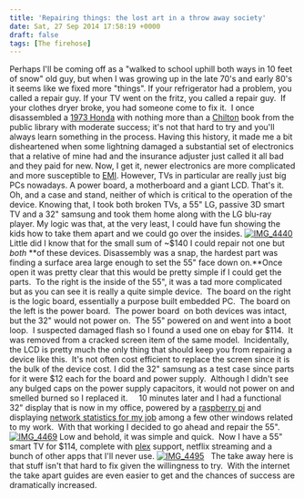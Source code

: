 ```yaml
---
title: 'Repairing things: the lost art in a throw away society'
date: Sat, 27 Sep 2014 17:58:19 +0000
draft: false
tags: [The firehose]
---
```


Perhaps I'll be coming off as a "walked to school uphill both ways in 10 feet of snow" old guy, but when I was growing up in the late 70's and early 80's it seems like we fixed more "things". If your refrigerator had a problem, you called a repair guy. If your TV went on the fritz, you called a repair guy.  If your clothes dryer broke, you had someone come to fix it.  I once disassembled a [1973 Honda](http://www.nickburaglio.com/2009/04/03/if-you-love-something-let-it-go-or-the-black-bomber-finds-a-new-home/ "If you love something, let it go: Or, The Black Bomber finds a new home.") with nothing more than a [Chilton](http://chilton.cengage.com/) book from the public library with moderate success; it's not that hard to try and you'll always learn something in the process. Having this history, it made me a bit disheartened when some lightning damaged a substantial set of electronics that a relative of mine had and the insurance adjuster just called it all bad and they paid for new. Now, I get it, newer electronics are more complicated and more susceptible to [EMI](http://en.wikipedia.org/wiki/Electromagnetic_interference). However, TVs in particular are really just big PCs nowadays. A power board, a motherboard and a giant LCD. That's it. Oh, and a case and stand, neither of which is critical to the operation of the device. Knowing that, I took both broken TVs, a 55" LG, passive 3D smart TV and a 32" samsung and took them home along with the LG blu-ray player. My logic was that, at the very least, I could have fun showing the kids how to take them apart and we could go over the insides. [![IMG_4440](http://www.nickburaglio.com/wp-content/uploads/2014/09/IMG_4440.jpg)](http://www.nickburaglio.com/wp-content/uploads/2014/09/IMG_4440.jpg) [ ](http://www.nickburaglio.com/wp-content/uploads/2014/09/IMG_4471.jpg)[](http://www.nickburaglio.com/wp-content/uploads/2014/09/IMG_4472.jpg) Little did I know that for the small sum of ~$140 I could repair not one but _both_ **of these devices. Disassembly was a snap, the hardest part was finding a surface area large enough to set the 55" face down on.**Once open it was pretty clear that this would be pretty simple if I could get the parts.  To the right is the inside of the 55", it was a tad more complicated but as you can see it is really a quite simple device.  The board on the right is the logic board, essentially a purpose built embedded PC.  The board on the left is the power board.  The power board  on both devices was intact, but the 32" would not power on.  The 55" powered on and went into a boot loop.  I suspected damaged flash so I found a used one on ebay for $114.  It was removed from a cracked screen item of the same model.  Incidentally, the LCD is pretty much the only thing that should keep you from repairing a device like this.  It's not often cost efficient to replace the screen since it is the bulk of the device cost. I did the 32" samsung as a test case since parts for it were $12 each for the board and power supply.  Although I didn't see any bulged caps on the power supply capacitors, it would not power on and smelled burned so I replaced it.     10 minutes later and I had a functional 32" display that is now in my office, powered by a [raspberry pi](http://www.raspberrypi.org/) and displaying [network statistics for my job](http://my.es.net) among a few other windows related to my work.  With that working I decided to go ahead and repair the 55".   [![IMG_4469](http://www.nickburaglio.com/wp-content/uploads/2014/09/IMG_4469.jpg)](http://www.nickburaglio.com/wp-content/uploads/2014/09/IMG_4469.jpg) Low and behold, it was simple and quick.  Now I have a 55" smart TV for $114, complete with [plex](https://plex.tv/) support, netflix streaming and a bunch of other apps that I'll never use. [![IMG_4495](http://www.nickburaglio.com/wp-content/uploads/2014/09/IMG_4495.jpg)](http://www.nickburaglio.com/wp-content/uploads/2014/09/IMG_4495.jpg)   The take away here is that stuff isn't that hard to fix given the willingness to try.  With the internet the take apart guides are even easier to get and the chances of success are dramatically increased.